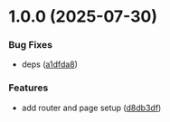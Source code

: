 # 1.0.0 (2025-07-30)

### Bug Fixes

- deps ([a1dfda8](https://github.com/Los-Galeses/Facturillo-app/commit/a1dfda831f15a4111a6ab81805f19e773fcd2410))

### Features

- add router and page setup ([d8db3df](https://github.com/Los-Galeses/Facturillo-app/commit/d8db3df1bcb1a9eb7b4876e3b123d32316178a5c))
